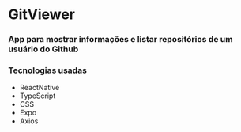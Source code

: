 # GitViewer

### App para mostrar informações e listar repositórios de um usuário do Github

### Tecnologias usadas
- ReactNative
- TypeScript
- CSS
- Expo
- Axios
